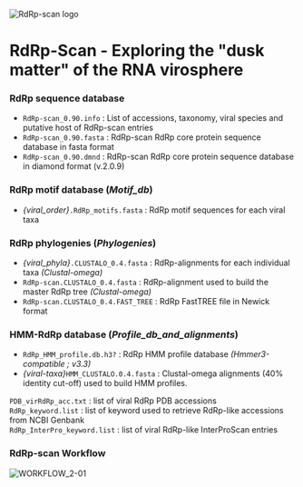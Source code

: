 ![RdRp-scan logo](https://user-images.githubusercontent.com/59948455/152477242-a6cec012-b8c1-42e9-969b-501bf6e14133.png)

# RdRp-Scan - Exploring the "dusk matter" of the RNA virosphere 

### RdRp sequence database
- ````RdRp-scan_0.90.info```` : List of accessions, taxonomy, viral species and putative host of RdRp-scan entries
- ````RdRp-scan_0.90.fasta```` : RdRp-scan RdRp core protein sequence database in fasta format
- ````RdRp-scan_0.90.dmnd```` : RdRp-scan RdRp core protein sequence database in diamond format (v.2.0.9)

### RdRp motif database (_Motif_db_)
- _{viral_order}_````.RdRp_motifs.fasta```` : RdRp motif sequences for each viral taxa

### RdRp phylogenies (_Phylogenies_)
- _{viral_phyla}_````.CLUSTALO_0.4.fasta```` : RdRp-alignments for each individual taxa _(Clustal-omega)_
- ````RdRp-scan.CLUSTALO_0.4.fasta```` : RdRp-alignment used to build the master RdRp tree _(Clustal-omega)_
- ````RdRp-scan.CLUSTALO_0.4.FAST_TREE```` : RdRp FastTREE file in Newick format

### HMM-RdRp database (_Profile_db_and_alignments_)
- ````RdRp_HMM_profile.db.h3?```` : RdRp HMM profile database _(Hmmer3-compatible ; v3.3)_
- _{viral-taxa}_````HMM_CLUSTALO.0.4.fasta```` : Clustal-omega alignments (40% identity cut-off) used to build HMM profiles.

````PDB_virRdRp_acc.txt```` : list of viral RdRp PDB accessions\
````RdRp_keyword.list```` : list of keyword used to retrieve RdRp-like accessions from NCBI Genbank \
````RdRp_InterPro_keyword.list```` : list of viral RdRp-like InterProScan entries

### RdRp-scan Workflow
![WORKFLOW_2-01](https://user-images.githubusercontent.com/59948455/152904535-33026221-c721-4e22-bd3b-35db2eaa89b7.png)
